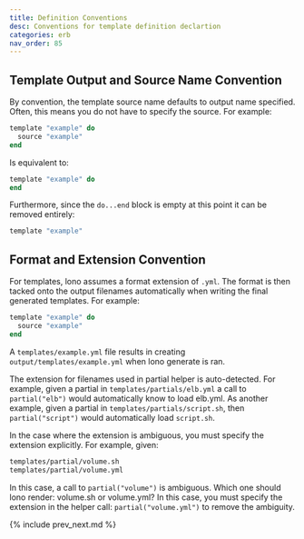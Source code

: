 ```yaml
---
title: Definition Conventions
desc: Conventions for template definition declartion
categories: erb
nav_order: 85
---
```


## Template Output and Source Name Convention

By convention, the template source name defaults to output name specified. Often, this means you do not have to specify the source.  For example:

```ruby
template "example" do
  source "example"
end
```

Is equivalent to:

```ruby
template "example" do
end
```

Furthermore, since the `do...end` block is empty at this point it can be removed entirely:

```ruby
template "example"
```

## Format and Extension Convention

For templates, lono assumes a format extension of `.yml`.  The format is then tacked onto the output filenames automatically when writing the final generated templates. For example:

```ruby
template "example" do
  source "example"
end
```

A `templates/example.yml` file results in creating `output/templates/example.yml` when lono generate is ran.

The extension for filenames used in partial helper is auto-detected. For example, given a partial in `templates/partials/elb.yml` a call to `partial("elb")` would automatically know to load elb.yml. As another example, given a partial in `templates/partials/script.sh`, then `partial("script")` would automatically load `script.sh`.

In the case where the extension is ambiguous, you must specify the extension explicitly. For example, given:

```sh
templates/partial/volume.sh
templates/partial/volume.yml
```

In this case, a call to `partial("volume")` is ambiguous. Which one should lono render: volume.sh or volume.yml? In this case, you must specify the extension in the helper call: `partial("volume.yml")` to remove the ambiguity.

{% include prev_next.md %}
